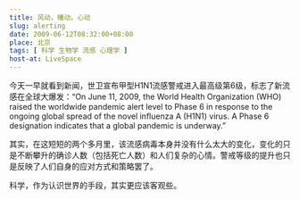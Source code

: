 ```yaml
---
title: 风动，幡动，心动
slug: alerting
date: 2009-06-12T08:32:00+08:00
place: 北京
tags: [ 科学 生物学 流感 心理学 ]
host-at: LiveSpace
---
```

今天一早就看到新闻，世卫宣布甲型H1N1流感警戒进入最高级第6级，标志了新流感在全球大爆发：“On June 11, 2009, the World Health Organization (WHO) raised the worldwide pandemic alert level to Phase 6 in response to the ongoing global spread of the novel influenza A (H1N1) virus. A Phase 6 designation indicates that a global pandemic is underway.”

其实，在这短短的两个多月里，该流感病毒本身并没有什么太大的变化，变化的只是不断攀升的确诊人数（包括死亡人数）和人们复杂的心情。警戒等级的提升也只是反映了人们自身的应对方式和策略罢了。

科学，作为认识世界的手段，其实更应该客观些。
